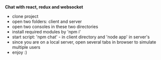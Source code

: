 <b>Chat with react, redux and websocket</b>

- clone project
- open two folders: client and server
- open two consoles in these two directories
- install required modules by 'npm i'
- start script: 'npm chat' - in client directory and 'node app' in server's
- since you are on a local server, open several tabs in browser to simulate multiple users 
- enjoy :)
